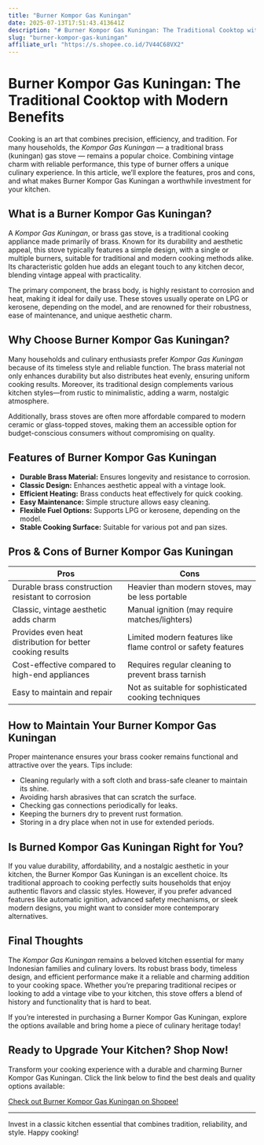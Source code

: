 ```yaml
---
title: "Burner Kompor Gas Kuningan"
date: 2025-07-13T17:51:43.413641Z
description: "# Burner Kompor Gas Kuningan: The Traditional Cooktop with Modern Benefits..."
slug: "burner-kompor-gas-kuningan"
affiliate_url: "https://s.shopee.co.id/7V44C68VX2"
---
```

# Burner Kompor Gas Kuningan: The Traditional Cooktop with Modern Benefits

Cooking is an art that combines precision, efficiency, and tradition. For many households, the *Kompor Gas Kuningan* — a traditional brass (kuningan) gas stove — remains a popular choice. Combining vintage charm with reliable performance, this type of burner offers a unique culinary experience. In this article, we’ll explore the features, pros and cons, and what makes Burner Kompor Gas Kuningan a worthwhile investment for your kitchen.

## What is a Burner Kompor Gas Kuningan?

A *Kompor Gas Kuningan*, or brass gas stove, is a traditional cooking appliance made primarily of brass. Known for its durability and aesthetic appeal, this stove typically features a simple design, with a single or multiple burners, suitable for traditional and modern cooking methods alike. Its characteristic golden hue adds an elegant touch to any kitchen decor, blending vintage appeal with practicality.

The primary component, the brass body, is highly resistant to corrosion and heat, making it ideal for daily use. These stoves usually operate on LPG or kerosene, depending on the model, and are renowned for their robustness, ease of maintenance, and unique aesthetic charm.

## Why Choose Burner Kompor Gas Kuningan?

Many households and culinary enthusiasts prefer *Kompor Gas Kuningan* because of its timeless style and reliable function. The brass material not only enhances durability but also distributes heat evenly, ensuring uniform cooking results. Moreover, its traditional design complements various kitchen styles—from rustic to minimalistic, adding a warm, nostalgic atmosphere.

Additionally, brass stoves are often more affordable compared to modern ceramic or glass-topped stoves, making them an accessible option for budget-conscious consumers without compromising on quality.

## Features of Burner Kompor Gas Kuningan

- **Durable Brass Material:** Ensures longevity and resistance to corrosion.
- **Classic Design:** Enhances aesthetic appeal with a vintage look.
- **Efficient Heating:** Brass conducts heat effectively for quick cooking.
- **Easy Maintenance:** Simple structure allows easy cleaning.
- **Flexible Fuel Options:** Supports LPG or kerosene, depending on the model.
- **Stable Cooking Surface:** Suitable for various pot and pan sizes.

## Pros & Cons of Burner Kompor Gas Kuningan

| **Pros** | **Cons** |
|------------|--------------|
| Durable brass construction resistant to corrosion | Heavier than modern stoves, may be less portable |
| Classic, vintage aesthetic adds charm | Manual ignition (may require matches/lighters) |
| Provides even heat distribution for better cooking results | Limited modern features like flame control or safety features |
| Cost-effective compared to high-end appliances | Requires regular cleaning to prevent brass tarnish |
| Easy to maintain and repair | Not as suitable for sophisticated cooking techniques |

## How to Maintain Your Burner Kompor Gas Kuningan

Proper maintenance ensures your brass cooker remains functional and attractive over the years. Tips include:
- Cleaning regularly with a soft cloth and brass-safe cleaner to maintain its shine.
- Avoiding harsh abrasives that can scratch the surface.
- Checking gas connections periodically for leaks.
- Keeping the burners dry to prevent rust formation.
- Storing in a dry place when not in use for extended periods.

## Is Burned Kompor Gas Kuningan Right for You?

If you value durability, affordability, and a nostalgic aesthetic in your kitchen, the Burner Kompor Gas Kuningan is an excellent choice. Its traditional approach to cooking perfectly suits households that enjoy authentic flavors and classic styles. However, if you prefer advanced features like automatic ignition, advanced safety mechanisms, or sleek modern designs, you might want to consider more contemporary alternatives.

## Final Thoughts

The *Kompor Gas Kuningan* remains a beloved kitchen essential for many Indonesian families and culinary lovers. Its robust brass body, timeless design, and efficient performance make it a reliable and charming addition to your cooking space. Whether you’re preparing traditional recipes or looking to add a vintage vibe to your kitchen, this stove offers a blend of history and functionality that is hard to beat.

If you’re interested in purchasing a Burner Kompor Gas Kuningan, explore the options available and bring home a piece of culinary heritage today!

## Ready to Upgrade Your Kitchen? Shop Now!

Transform your cooking experience with a durable and charming Burner Kompor Gas Kuningan. Click the link below to find the best deals and quality options available:

[Check out Burner Kompor Gas Kuningan on Shopee!](https://s.shopee.co.id/7V44C68VX2)

---

Invest in a classic kitchen essential that combines tradition, reliability, and style. Happy cooking!
